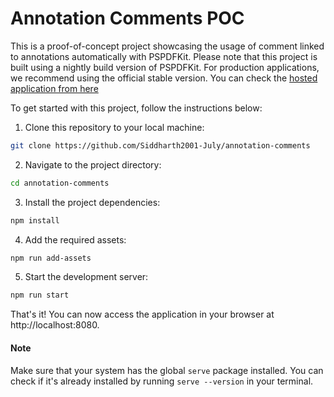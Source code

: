 # Annotation Comments POC

This is a proof-of-concept project showcasing the usage of comment linked to annotations automatically with PSPDFKit. Please note that this project is built using a nightly build version of PSPDFKit. For production applications, we recommend using the official stable version. You can check the [hosted application from here](https://annotation-comments.netlify.app/)

To get started with this project, follow the instructions below:

1. Clone this repository to your local machine:

```bash
git clone https://github.com/Siddharth2001-July/annotation-comments
```

2. Navigate to the project directory:

```bash
cd annotation-comments
```

3. Install the project dependencies:

```bash
npm install
```

4. Add the required assets:

```bash
npm run add-assets
```

5. Start the development server:

```bash
npm run start
```

That's it! You can now access the application in your browser at http://localhost:8080.
#### Note
Make sure that your system has the global `serve` package installed. You can check if it's already installed by running `serve --version` in your terminal.

